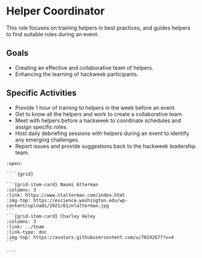 # Helper Coordinator

This role focuses on training helpers in best practices, and guides helpers to find suitable roles during an event.

## Goals

* Creating an effective and collaborative team of helpers. 
* Enhancing the learning of hackweek participants.

## Specific Activities

* Provide 1 hour of training to helpers in the week before an event.
* Get to know all the helpers and work to create a collaborative team.
* Meet with helpers before a hackweek to coordinate schedules and assign specific roles.
* Host daily debriefing sessions with helpers during an event to identify any emerging challenges.
* Report issues and provide suggestions back to the hackweek leadership team.

`````{dropdown} **People With Experience in this Role**
:open:

````{grid}

```{grid-item-card} Naomi Alterman
:columns: 3
:link: https://www.nlalterman.com/index.html
:img-top: https://escience.washington.edu/wp-content/uploads/2021/01/nlalterman.jpg
```
```{grid-item-card} Charley Haley
:columns: 3
:link: ../team
:link-type: doc
:img-top: https://avatars.githubusercontent.com/u/70242677?v=4
```

````
`````
